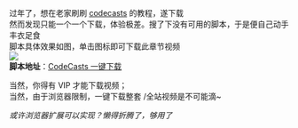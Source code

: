 过年了，想在老家刷刷 [codecasts](https://www.codecasts.com/) 的教程，遂下载  
然而发现只能一个一个下载，体验极差。搜了下没有可用的脚本，于是便自己动手丰衣足食  
脚本具体效果如图，单击图标即可下载此章节视频  
![](https://ws2.sinaimg.cn/large/647b8589gy1fojtqttdmxj20qv0azab5.jpg)  
**脚本地址**：[CodeCasts 一键下载](https://greasyfork.org/zh-CN/scripts/38594-codecasts%E4%B8%80%E9%94%AE%E4%B8%8B%E8%BD%BD)  

当然，你得有 VIP 才能下载视频；  
当然，由于浏览器限制，一键下载整套 /全站视频是不可能滴~  

*或许浏览器扩展可以实现？懒得折腾了，够用了*
